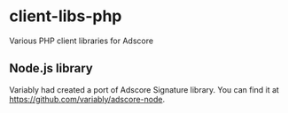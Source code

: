 # client-libs-php
Various PHP client libraries for Adscore


## Node.js library

Variably had created a port of Adscore Signature library. You can find it at https://github.com/variably/adscore-node.
